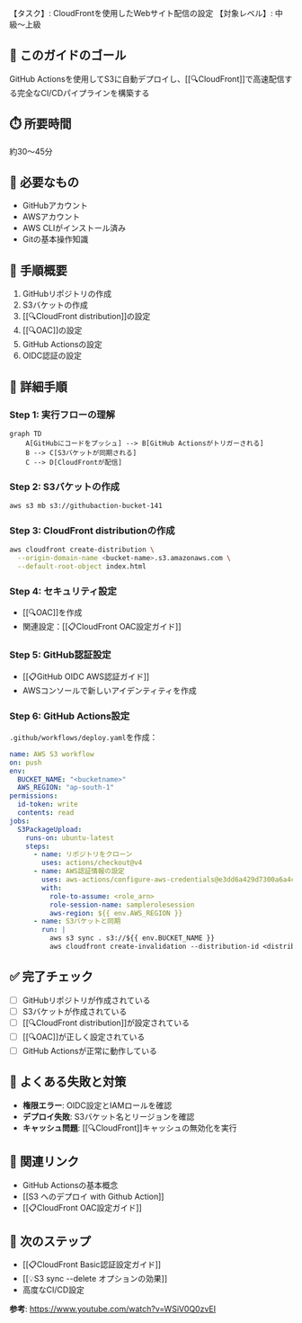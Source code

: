 【タスク】: CloudFrontを使用したWebサイト配信の設定
【対象レベル】: 中級〜上級

## 🎯 このガイドのゴール
GitHub Actionsを使用してS3に自動デプロイし、[[🔍CloudFront]]で高速配信する完全なCI/CDパイプラインを構築する

## ⏱️ 所要時間
約30〜45分

## 🧰 必要なもの
- GitHubアカウント
- AWSアカウント
- AWS CLIがインストール済み
- Gitの基本操作知識

## 📝 手順概要
1. GitHubリポジトリの作成
2. S3バケットの作成
3. [[🔍CloudFront distribution]]の設定
4. [[🔍OAC]]の設定
5. GitHub Actionsの設定
6. OIDC認証の設定

## 🔧 詳細手順

### Step 1: 実行フローの理解
```mermaid
graph TD
    A[GitHubにコードをプッシュ] --> B[GitHub Actionsがトリガーされる]
    B --> C[S3バケットが同期される]
    C --> D[CloudFrontが配信]
```

### Step 2: S3バケットの作成
```bash
aws s3 mb s3://githubaction-bucket-141
```

### Step 3: CloudFront distributionの作成
```bash
aws cloudfront create-distribution \
  --origin-domain-name <bucket-name>.s3.amazonaws.com \
  --default-root-object index.html
```

### Step 4: セキュリティ設定
- [[🔍OAC]]を作成
- 関連設定：[[📋CloudFront OAC設定ガイド]]

### Step 5: GitHub認証設定
- [[📋GitHub OIDC AWS認証ガイド]]
- AWSコンソールで新しいアイデンティティを作成

### Step 6: GitHub Actions設定
`.github/workflows/deploy.yaml`を作成：

```yaml
name: AWS S3 workflow
on: push
env:
  BUCKET_NAME: "<bucketname>"
  AWS_REGION: "ap-south-1"
permissions:
  id-token: write
  contents: read
jobs:
  S3PackageUpload:
    runs-on: ubuntu-latest
    steps:
      - name: リポジトリをクローン
        uses: actions/checkout@v4
      - name: AWS認証情報の設定
        uses: aws-actions/configure-aws-credentials@e3dd6a429d7300a6a4c196c26e071d42e0343502
        with:
          role-to-assume: <role_arn>
          role-session-name: samplerolesession
          aws-region: ${{ env.AWS_REGION }}
      - name: S3バケットと同期
        run: |
          aws s3 sync . s3://${{ env.BUCKET_NAME }}
          aws cloudfront create-invalidation --distribution-id <distribution_id> --paths '/*'
```

## ✅ 完了チェック
- [ ] GitHubリポジトリが作成されている
- [ ] S3バケットが作成されている
- [ ] [[🔍CloudFront distribution]]が設定されている
- [ ] [[🔍OAC]]が正しく設定されている
- [ ] GitHub Actionsが正常に動作している

## 🚨 よくある失敗と対策
- **権限エラー**: OIDC設定とIAMロールを確認
- **デプロイ失敗**: S3バケット名とリージョンを確認
- **キャッシュ問題**: [[🔍CloudFront]]キャッシュの無効化を実行

## 🔄 関連リンク
- GitHub Actionsの基本概念
- [[S3 へのデプロイ with Github Action]]
- [[📋CloudFront OAC設定ガイド]]

## 🚀 次のステップ
- [[📋CloudFront Basic認証設定ガイド]]
- [[💡S3 sync --delete オプションの効果]]
- 高度なCI/CD設定

**参考**: https://www.youtube.com/watch?v=WSiV0Q0zvEI